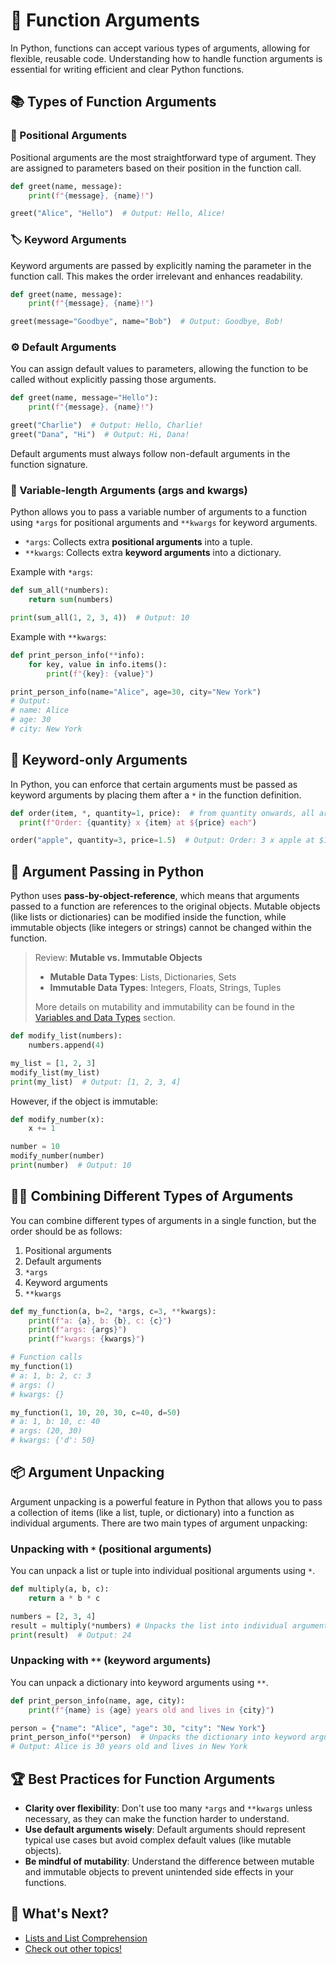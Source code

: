 # 🎯 Function Arguments

In Python, functions can accept various types of arguments, allowing for flexible, reusable code. Understanding how to handle function arguments is essential for writing efficient and clear Python functions.

## 📚 Types of Function Arguments

### 📌 Positional Arguments

Positional arguments are the most straightforward type of argument. They are assigned to parameters based on their position in the function call.

```python
def greet(name, message):
    print(f"{message}, {name}!")

greet("Alice", "Hello")  # Output: Hello, Alice!
```

### 🏷️ Keyword Arguments

Keyword arguments are passed by explicitly naming the parameter in the function call. This makes the order irrelevant and enhances readability.

```python
def greet(name, message):
    print(f"{message}, {name}!")

greet(message="Goodbye", name="Bob")  # Output: Goodbye, Bob!
```

### ⚙️ Default Arguments

You can assign default values to parameters, allowing the function to be called without explicitly passing those arguments.

```python
def greet(name, message="Hello"):
    print(f"{message}, {name}!")

greet("Charlie")  # Output: Hello, Charlie!
greet("Dana", "Hi")  # Output: Hi, Dana!
```

Default arguments must always follow non-default arguments in the function signature.

### 🌟 Variable-length Arguments (args and kwargs)

Python allows you to pass a variable number of arguments to a function using `*args` for positional arguments and `**kwargs` for keyword arguments.

- `*args`: Collects extra **positional arguments** into a tuple.
- `**kwargs`: Collects extra **keyword arguments** into a dictionary.

Example with `*args`:

```python
def sum_all(*numbers):
    return sum(numbers)

print(sum_all(1, 2, 3, 4))  # Output: 10
```

Example with `**kwargs`:

```python
def print_person_info(**info):
    for key, value in info.items():
        print(f"{key}: {value}")

print_person_info(name="Alice", age=30, city="New York")
# Output:
# name: Alice
# age: 30
# city: New York
```

## 🔑 Keyword-only Arguments

In Python, you can enforce that certain arguments must be passed as keyword arguments by placing them after a `*` in the function definition.

```python
def order(item, *, quantity=1, price):  # from quantity onwards, all arguments must be passed as keywords
  print(f"Order: {quantity} x {item} at ${price} each")

order("apple", quantity=3, price=1.5)  # Output: Order: 3 x apple at $1.5 each
```

## 🔄 Argument Passing in Python

Python uses **pass-by-object-reference**, which means that arguments passed to a function are references to the original objects. Mutable objects (like lists or dictionaries) can be modified inside the function, while immutable objects (like integers or strings) cannot be changed within the function.

> Review: **Mutable vs. Immutable Objects**
>
> - **Mutable Data Types**: Lists, Dictionaries, Sets
> - **Immutable Data Types**: Integers, Floats, Strings, Tuples
>
> More details on mutability and immutability can be found in the [Variables and Data Types](../basics/variables-and-data-types.md) section.

```python
def modify_list(numbers):
    numbers.append(4)

my_list = [1, 2, 3]
modify_list(my_list)
print(my_list)  # Output: [1, 2, 3, 4]
```

However, if the object is immutable:

```python
def modify_number(x):
    x += 1

number = 10
modify_number(number)
print(number)  # Output: 10
```

## ⛓️‍💥 Combining Different Types of Arguments

You can combine different types of arguments in a single function, but the order should be as follows:

1. Positional arguments
2. Default arguments
3. `*args`
4. Keyword arguments
5. `**kwargs`

```python
def my_function(a, b=2, *args, c=3, **kwargs):
    print(f"a: {a}, b: {b}, c: {c}")
    print(f"args: {args}")
    print(f"kwargs: {kwargs}")

# Function calls
my_function(1)  
# a: 1, b: 2, c: 3
# args: ()
# kwargs: {}

my_function(1, 10, 20, 30, c=40, d=50)
# a: 1, b: 10, c: 40
# args: (20, 30)
# kwargs: {'d': 50}
```

## 📦 Argument Unpacking

Argument unpacking is a powerful feature in Python that allows you to pass a collection of items (like a list, tuple, or dictionary) into a function as individual arguments. There are two main types of argument unpacking:

### Unpacking with `*` (positional arguments)

You can unpack a list or tuple into individual positional arguments using `*`.

```python
def multiply(a, b, c):
    return a * b * c

numbers = [2, 3, 4]
result = multiply(*numbers) # Unpacks the list into individual arguments
print(result)  # Output: 24
```

### Unpacking with `**` (keyword arguments)

You can unpack a dictionary into keyword arguments using `**`.

```python
def print_person_info(name, age, city):
    print(f"{name} is {age} years old and lives in {city}")

person = {"name": "Alice", "age": 30, "city": "New York"}
print_person_info(**person)  # Unpacks the dictionary into keyword arguments
# Output: Alice is 30 years old and lives in New York
```

## 🏆 Best Practices for Function Arguments

- **Clarity over flexibility**: Don't use too many `*args` and `**kwargs` unless necessary, as they can make the function harder to understand.
- **Use default arguments wisely**: Default arguments should represent typical use cases but avoid complex default values (like mutable objects).
- **Be mindful of mutability**: Understand the difference between mutable and immutable objects to prevent unintended side effects in your functions.

## 🚀 What's Next?

- [Lists and List Comprehension](../data-structures/lists-list-comprehension.md)
- [Check out other topics!](../README.md)
